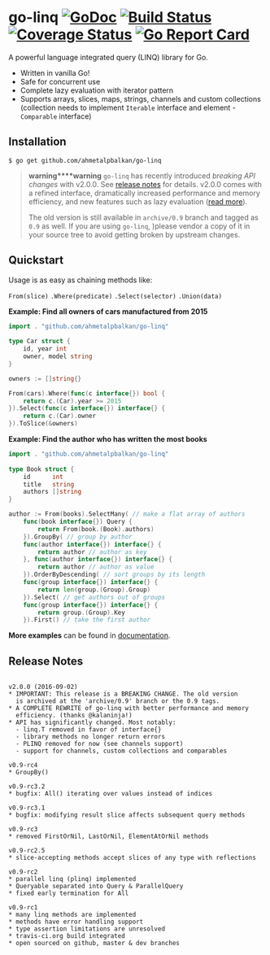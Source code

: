# go-linq [![GoDoc](https://godoc.org/github.com/ahmetalpbalkan/go-linq?status.svg)](https://godoc.org/github.com/ahmetalpbalkan/go-linq) [![Build Status](https://travis-ci.org/ahmetalpbalkan/go-linq.svg?branch=master)](https://travis-ci.org/ahmetalpbalkan/go-linq) [![Coverage Status](https://coveralls.io/repos/github/ahmetalpbalkan/go-linq/badge.svg?branch=master)](https://coveralls.io/github/ahmetalpbalkan/go-linq?branch=master) [![Go Report Card](https://goreportcard.com/badge/github.com/ahmetalpbalkan/go-linq)](https://goreportcard.com/report/github.com/ahmetalpbalkan/go-linq)
A powerful language integrated query (LINQ) library for Go.
* Written in vanilla Go!
* Safe for concurrent use
* Complete lazy evaluation with iterator pattern
* Supports arrays, slices, maps, strings, channels and custom collections
(collection needs to implement `Iterable` interface and element - `Comparable`
interface)

## Installation

    $ go get github.com/ahmetalpbalkan/go-linq

> **warning****warning** `go-linq` has recently introduced _breaking API changes_
> with v2.0.0. See [release notes](#release-notes) for details. v2.0.0 comes with
> a refined interface, dramatically increased performance and memory efficiency,
> and new features such as lazy evaluation ([read more](http://kalan.rocks/2016/07/16/manipulating-data-with-iterators-in-go/)).
>
> The old version is still available in `archive/0.9` branch and tagged as `0.9`
> as well. If you are using `go-linq`, )please vendor a copy of it in your
> source tree to avoid getting broken by upstream changes.

## Quickstart

Usage is as easy as chaining methods like:

`From(slice)` `.Where(predicate)` `.Select(selector)` `.Union(data)` 

**Example: Find all owners of cars manufactured from 2015**
```go
import . "github.com/ahmetalpbalkan/go-linq"
	
type Car struct {
    id, year int
    owner, model string
}

owners := []string{}

From(cars).Where(func(c interface{}) bool {
	return c.(Car).year >= 2015
}).Select(func(c interface{}) interface{} {
	return c.(Car).owner
}).ToSlice(&owners)
```

**Example: Find the author who has written the most books**
```go
import . "github.com/ahmetalpbalkan/go-linq"
	
type Book struct {
	id      int
	title   string
	authors []string
}

author := From(books).SelectMany( // make a flat array of authors
	func(book interface{}) Query {
		return From(book.(Book).authors)
	}).GroupBy( // group by author
	func(author interface{}) interface{} {
		return author // author as key
	}, func(author interface{}) interface{} {
		return author // author as value
	}).OrderByDescending( // sort groups by its length
	func(group interface{}) interface{} {
		return len(group.(Group).Group)
	}).Select( // get authors out of groups
	func(group interface{}) interface{} {
		return group.(Group).Key
	}).First() // take the first author
```

**More examples** can be found in [documentation](https://godoc.org/github.com/ahmetalpbalkan/go-linq).

## Release Notes
~~~

v2.0.0 (2016-09-02)
* IMPORTANT: This release is a BREAKING CHANGE. The old version
  is archived at the 'archive/0.9' branch or the 0.9 tags.
* A COMPLETE REWRITE of go-linq with better performance and memory
  efficiency. (thanks @kalaninja!)
* API has significantly changed. Most notably:
  - linq.T removed in favor of interface{}
  - library methods no longer return errors 
  - PLINQ removed for now (see channels support)
  - support for channels, custom collections and comparables

v0.9-rc4
* GroupBy()

v0.9-rc3.2
* bugfix: All() iterating over values instead of indices

v0.9-rc3.1
* bugfix: modifying result slice affects subsequent query methods

v0.9-rc3
* removed FirstOrNil, LastOrNil, ElementAtOrNil methods 

v0.9-rc2.5
* slice-accepting methods accept slices of any type with reflections

v0.9-rc2
* parallel linq (plinq) implemented
* Queryable separated into Query & ParallelQuery
* fixed early termination for All

v0.9-rc1
* many linq methods are implemented
* methods have error handling support
* type assertion limitations are unresolved
* travis-ci.org build integrated
* open sourced on github, master & dev branches
~~~
